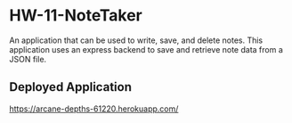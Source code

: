 # HW-11-NoteTaker
An application that can be used to write, save, and delete notes. This application uses an express backend to save and retrieve note data from a JSON file.

## Deployed Application

https://arcane-depths-61220.herokuapp.com/